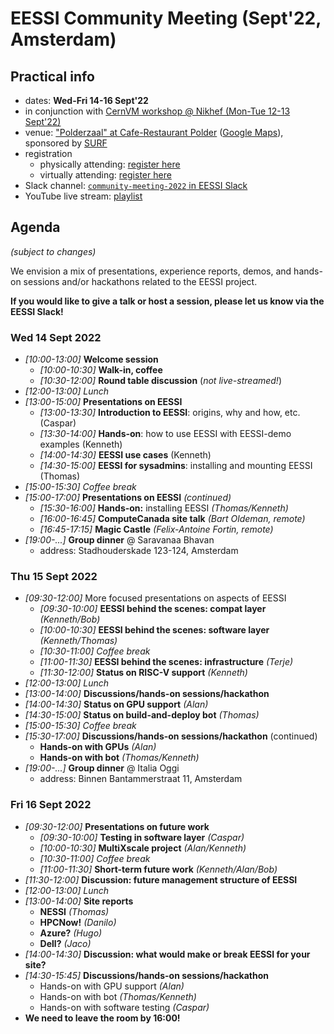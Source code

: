 # EESSI Community Meeting (Sept'22, Amsterdam)

## Practical info

- dates: **Wed-Fri 14-16 Sept'22**
- in conjunction with [CernVM workshop @ Nikhef (Mon-Tue 12-13 Sept'22)](https://indico.cern.ch/event/1079490)
- venue: ["Polderzaal" at Cafe-Restaurant Polder](https://www.cafe-restaurantpolder.nl/) ([Google
  Maps](https://www.google.nl/maps/place/Science+Park+201,+1098+XH+Amsterdam/@52.3546615,4.9504205,17z/data=!3m1!4b1!4m5!3m4!1s0x47c60944a3e28c25:0xf450971b8bdeea2d!8m2!3d52.3546582!4d4.9526092?hl=nl&shorturl=1)), sponsored by [SURF](https://www.surf.nl/en/research-ict/compute-services)
- registration
    - physically attending: [register here](https://events.surf.nl/kort14/open/b53c4d85-65a7-4ed7-a2cf-8a2d1d3556ea?culture=en-US)
    - virtually attending: [register here](https://events.surf.nl/kort4/open/d80bb791-2a2c-4745-a9dc-d0ed4f05117c?culture=en-US)
- Slack channel: [``community-meeting-2022`` in EESSI Slack](https://eessi-hpc.slack.com/archives/C0417F3JNLS)
- YouTube live stream: [playlist](https://www.youtube.com/playlist?list=PL6_PkP_6pUtb7_tovj1V__y4ii_AjhroJ)

## Agenda

*(subject to changes)*

We envision a mix of presentations, experience reports, demos, and hands-on sessions and/or hackathons related to the EESSI project.

**If you would like to give a talk or host a session, please let us know via the EESSI Slack!**

### Wed 14 Sept 2022

- *[10:00-13:00]* **Welcome session**
    - *[10:00-10:30]* **Walk-in, coffee**
    - *[10:30-12:00]* **Round table discussion** (*not live-streamed!*)
- *[12:00-13:00] Lunch*
- *[13:00-15:00]* **Presentations on EESSI**
    - *[13:00-13:30]* **Introduction to EESSI**: origins, why and how, etc. (Caspar)
    - *[13:30-14:00]* **Hands-on**: how to use EESSI with EESSI-demo examples (Kenneth)
    - *[14:00-14:30]* **EESSI use cases** (Kenneth)
    - *[14:30-15:00]* **EESSI for sysadmins**: installing and mounting EESSI (Thomas)
- *[15:00-15:30] Coffee break*
- *[15:00-17:00]* **Presentations on EESSI** *(continued)*
    - *[15:30-16:00]* **Hands-on:** installing EESSI *(Thomas/Kenneth)*
    - *[16:00-16:45]* **ComputeCanada site talk** *(Bart Oldeman, remote)*
    - *[16:45-17:15]* **Magic Castle** *(Felix-Antoine Fortin, remote)*
- *[19:00-...]* **Group dinner** @ Saravanaa Bhavan
    - address: Stadhouderskade 123-124, Amsterdam

### Thu 15 Sept 2022

- *[09:30-12:00]* More focused presentations on aspects of EESSI
    - *[09:30-10:00]* **EESSI behind the scenes: compat layer** *(Kenneth/Bob)*
    - *[10:00-10:30]* **EESSI behind the scenes: software layer** *(Kenneth/Thomas)*
    - *[10:30-11:00] Coffee break*
    - *[11:00-11:30]* **EESSI behind the scenes: infrastructure** *(Terje)*
    - *[11:30-12:00]* **Status on RISC-V support** *(Kenneth)*
- *[12:00-13:00] Lunch*
- *[13:00-14:00]* **Discussions/hands-on sessions/hackathon**
- *[14:00-14:30]* **Status on GPU support** *(Alan)*
- *[14:30-15:00]* **Status on build-and-deploy bot** *(Thomas)*
- *[15:00-15:30] Coffee break*
- *[15:30-17:00]* **Discussions/hands-on sessions/hackathon** (continued)
    - **Hands-on with GPUs** *(Alan)*
    - **Hands-on with bot** *(Thomas/Kenneth)*
- *[19:00-...]* **Group dinner** @ Italia Oggi
    - address: Binnen Bantammerstraat 11, Amsterdam

### Fri 16 Sept 2022

- *[09:30-12:00]* **Presentations on future work**
    - *[09:30-10:00]* **Testing in software layer** *(Caspar)*
    - *[10:00-10:30]* **MultiXscale project** *(Alan/Kenneth)*
    - *[10:30-11:00] Coffee break*
    - *[11:00-11:30]* **Short-term future work** *(Kenneth/Alan/Bob)*
- *[11:30-12:00]* **Discussion: future management structure of EESSI**
- *[12:00-13:00] Lunch*
- *[13:00-14:00]* **Site reports**
    - **NESSI** *(Thomas)*
    - **HPCNow!** *(Danilo)*
    - **Azure?** *(Hugo)*
    - **Dell?** *(Jaco)*
- *[14:00-14:30]* **Discussion: what would make or break EESSI for your site?**
- *[14:30-15:45]* **Discussions/hands-on sessions/hackathon**
    - Hands-on with GPU support *(Alan)*
    - Hands-on with bot *(Thomas/Kenneth)*
    - Hands-on with software testing *(Caspar)*
- **We need to leave the room by 16:00!**
